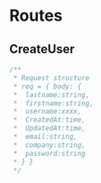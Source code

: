 # Routes

## CreateUser

```javascript
/**
 * Request structure
 * req = { body: {
 *  lastname:string,
 *  firstname:string,
 *  username:xxxx,
 *  CreatedAt:time,
 *  UpdatedAt:time,
 *  email:string,
 *  company:string,
 *  password:string
 * } }
 */
```
